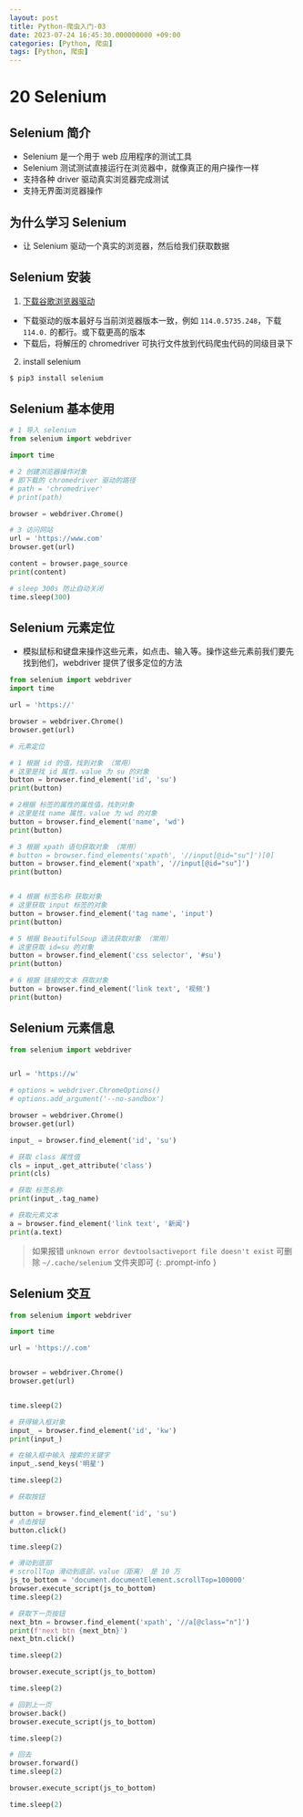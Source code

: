 ```yaml
---
layout: post
title: Python-爬虫入门-03
date: 2023-07-24 16:45:30.000000000 +09:00
categories: [Python, 爬虫]
tags: [Python, 爬虫]
---
```


# 20 Selenium

## Selenium 简介
* Selenium 是一个用于 web 应用程序的测试工具
* Selenium 测试测试直接运行在浏览器中，就像真正的用户操作一样
* 支持各种 driver 驱动真实浏览器完成测试
* 支持无界面浏览器操作

## 为什么学习 Selenium
* 让 Selenium 驱动一个真实的浏览器，然后给我们获取数据

## Selenium 安装
1. [下载谷歌浏览器驱动](http://chromedriver.storage.googleapis.com/index.html)
* 下载驱动的版本最好与当前浏览器版本一致，例如 `114.0.5735.248`，下载 `114.0.` 的都行。或下载更高的版本
* 下载后，将解压的 chromedriver 可执行文件放到代码爬虫代码的同级目录下
2. install selenium

```bash
$ pip3 install selenium
```

## Selenium 基本使用


```python
# 1 导入 selenium
from selenium import webdriver

import time

# 2 创建浏览器操作对象
# 即下载的 chromedriver 驱动的路径
# path = 'chromedriver'
# print(path)

browser = webdriver.Chrome()

# 3 访问网站
url = 'https://www.com'
browser.get(url)

content = browser.page_source
print(content)

# sleep 300s 防止自动关闭
time.sleep(300)
```

## Selenium 元素定位
* 模拟鼠标和键盘来操作这些元素，如点击、输入等。操作这些元素前我们要先找到他们，webdriver 提供了很多定位的方法


```python
from selenium import webdriver
import time

url = 'https://'

browser = webdriver.Chrome()
browser.get(url)

# 元素定位

# 1 根据 id 的值，找到对象 （常用）
# 这里是找 id 属性，value 为 su 的对象
button = browser.find_element('id', 'su')
print(button)

# 2根据 标签的属性的属性值，找到对象
# 这里是找 name 属性，value 为 wd 的对象
button = browser.find_element('name', 'wd')
print(button)

# 3 根据 xpath 语句获取对象 （常用）
# button = browser.find_elements('xpath', '//input[@id="su"]')[0]
button = browser.find_element('xpath', '//input[@id="su"]')
print(button)


# 4 根据 标签名称 获取对象
# 这里获取 input 标签的对象
button = browser.find_element('tag name', 'input')
print(button)

# 5 根据 BeautifulSoup 语法获取对象 （常用）
# 这里获取 id=su 的对象
button = browser.find_element('css selector', '#su')
print(button)

# 6 根据 链接的文本 获取对象
button = browser.find_element('link text', '视频')
print(button)
```

## Selenium 元素信息

```python
from selenium import webdriver


url = 'https://w'

# options = webdriver.ChromeOptions()
# options.add_argument('--no-sandbox')

browser = webdriver.Chrome()
browser.get(url)

input_ = browser.find_element('id', 'su')

# 获取 class 属性值
cls = input_.get_attribute('class')
print(cls)

# 获取 标签名称
print(input_.tag_name)

# 获取元素文本
a = browser.find_element('link text', '新闻')
print(a.text)
```

> 如果报错 `unknown error devtoolsactiveport file doesn't exist` 可删除 `~/.cache/selenium` 文件夹即可
{: .prompt-info }

## Selenium 交互


```python
from selenium import webdriver

import time

url = 'https://.com'


browser = webdriver.Chrome()
browser.get(url)


time.sleep(2)

# 获得输入框对象
input_ = browser.find_element('id', 'kw')
print(input_)

# 在输入框中输入 搜索的关键字
input_.send_keys('明星')

time.sleep(2)

# 获取按钮

button = browser.find_element('id', 'su')
# 点击按钮
button.click()

time.sleep(2)

# 滑动到底部
# scrollTop 滑动到底部，value（距离） 是 10 万
js_to_bottom = 'document.documentElement.scrollTop=100000'
browser.execute_script(js_to_bottom)
time.sleep(2)

# 获取下一页按钮
next_btn = browser.find_element('xpath', '//a[@class="n"]')
print(f'next btn {next_btn}')
next_btn.click()

time.sleep(2)

browser.execute_script(js_to_bottom)

time.sleep(2)

# 回到上一页
browser.back()
browser.execute_script(js_to_bottom)

time.sleep(2)

# 回去
browser.forward()
time.sleep(2)

browser.execute_script(js_to_bottom)

time.sleep(2)
```

